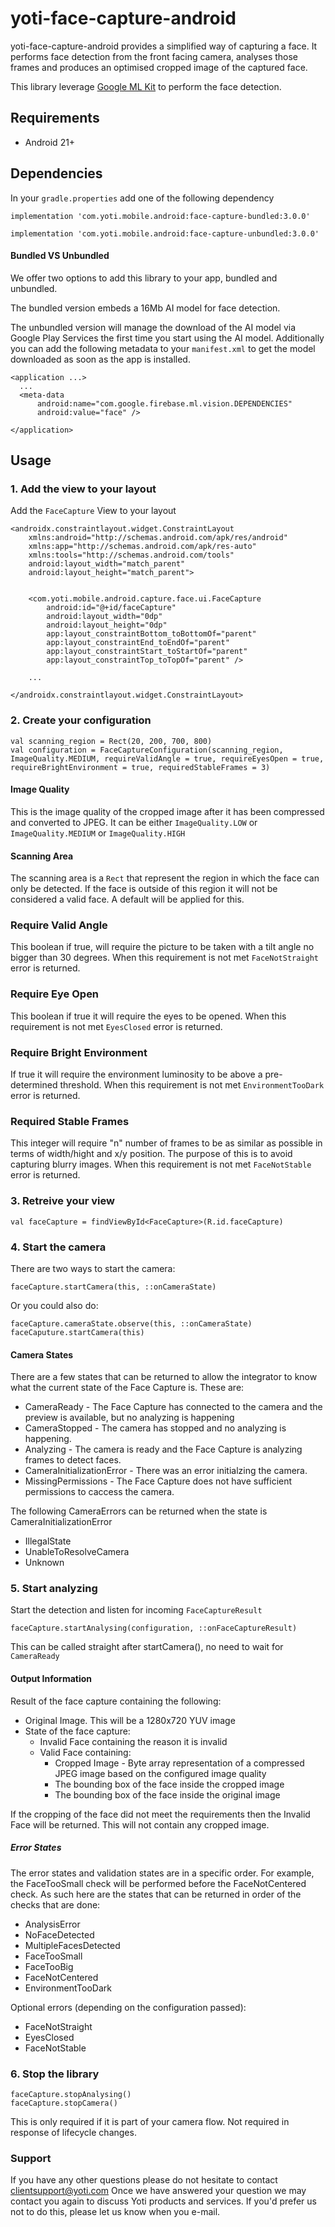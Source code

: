 # yoti-face-capture-android

yoti-face-capture-android provides a simplified way of capturing a face. It performs face detection from the front facing camera, analyses those frames and produces an optimised cropped image of the captured face.

This library leverage [Google ML Kit](https://firebase.google.com/docs/ml-kit/detect-faces) to perform the face detection.

## Requirements
- Android 21+

##  Dependencies

In your `gradle.properties` add one of the following dependency
```
implementation 'com.yoti.mobile.android:face-capture-bundled:3.0.0'
```

```
implementation 'com.yoti.mobile.android:face-capture-unbundled:3.0.0'
```

#### Bundled VS Unbundled

We offer two options to add this library to your app, bundled and unbundled.

The bundled version embeds a 16Mb AI model for face detection.

The unbundled version will manage the download of the AI model via Google Play Services the first time you start using the AI model. Additionally you can add the following metadata to your `manifest.xml` to get the model downloaded as soon as the app is installed.
```
<application ...>
  ...
  <meta-data
      android:name="com.google.firebase.ml.vision.DEPENDENCIES"
      android:value="face" />

</application>

```

## Usage

### 1. Add the view to your layout
Add the `FaceCapture` View to your layout

```
<androidx.constraintlayout.widget.ConstraintLayout
    xmlns:android="http://schemas.android.com/apk/res/android"
    xmlns:app="http://schemas.android.com/apk/res-auto"
    xmlns:tools="http://schemas.android.com/tools"
    android:layout_width="match_parent"
    android:layout_height="match_parent">


    <com.yoti.mobile.android.capture.face.ui.FaceCapture
        android:id="@+id/faceCapture"
        android:layout_width="0dp"
        android:layout_height="0dp"
        app:layout_constraintBottom_toBottomOf="parent"
        app:layout_constraintEnd_toEndOf="parent"
        app:layout_constraintStart_toStartOf="parent"
        app:layout_constraintTop_toTopOf="parent" />

    ...

</androidx.constraintlayout.widget.ConstraintLayout>        
```

### 2. Create your configuration

```
val scanning_region = Rect(20, 200, 700, 800)
val configuration = FaceCaptureConfiguration(scanning_region, ImageQuality.MEDIUM, requireValidAngle = true, requireEyesOpen = true, requireBrightEnvironment = true, requiredStableFrames = 3)

```

#### Image Quality
This is the image quality of the cropped image after it has been compressed and converted to JPEG. It can be either `ImageQuality.LOW` or `ImageQuality.MEDIUM` or `ImageQuality.HIGH`

#### Scanning Area
The scanning area is a `Rect` that represent the region in which the face can only be detected. If the face is outside of this region it will not be considered a valid face. A default will be applied for this.

### Require Valid Angle
This boolean if true, will require the picture to be taken with a tilt angle no bigger than 30 degrees.
When this requirement is not met `FaceNotStraight` error is returned.

### Require Eye Open
This boolean if true it will require the eyes to be opened.
When this requirement is not met `EyesClosed` error is returned.

### Require Bright Environment
If true it will require the environment luminosity to be above a pre-determined threshold.
When this requirement is not met `EnvironmentTooDark` error is returned.

### Required Stable Frames
This integer will require "n" number of frames to be as similar as possible in terms of width/hight and x/y position.
The purpose of this is to avoid capturing blurry images.
When this requirement is not met `FaceNotStable` error is returned.

### 3. Retreive your view
```
val faceCapture = findViewById<FaceCapture>(R.id.faceCapture)
```


### 4. Start the camera
There are two ways to start the camera:

```
faceCapture.startCamera(this, ::onCameraState)
```

Or you could also do:
```
faceCapture.cameraState.observe(this, ::onCameraState)
faceCaputure.startCamera(this)
```


#### Camera States

There are a few states that can be returned to allow the integrator to know what the current state of the Face Capture is. These are:
- CameraReady - The Face Capture has connected to the camera and the preview is available, but no analyzing is happening
- CameraStopped - The camera has stopped and no analyzing is happening.
- Analyzing - The camera is ready and the Face Capture is analyzing frames to detect faces.
- CameraInitializationError - There was an error initialzing the camera.
- MissingPermissions - The Face Capture does not have sufficient permissions to caccess the camera.

The following CameraErrors can be returned when the state is CameraInitializationError
- IllegalState
- UnableToResolveCamera
- Unknown


### 5. Start analyzing

Start the detection and listen for incoming `FaceCaptureResult`
```
faceCapture.startAnalysing(configuration, ::onFaceCaptureResult)
```
This can be called straight after startCamera(), no need to wait for `CameraReady`

#### Output Information

Result of the face capture containing the following:
  - Original Image. This will be a 1280x720 YUV image
  - State of the face capture:
    - Invalid Face containing the reason it is invalid
    - Valid Face containing:
      - Cropped Image - Byte array representation of a compressed JPEG image based on the configured image quality
      - The bounding box of the face inside the cropped image
      - The bounding box of the face inside the original image

If the cropping of the face did not meet the requirements then the Invalid Face will be returned. This will not contain any cropped image.

##### Error States

The error states and validation states are in a specific order. For example, the FaceTooSmall check will be performed before the FaceNotCentered check. As such here are the states that can be returned in order of the checks that are done:
- AnalysisError
- NoFaceDetected
- MultipleFacesDetected
- FaceTooSmall
- FaceTooBig
- FaceNotCentered
- EnvironmentTooDark

Optional errors (depending on the configuration passed):
- FaceNotStraight
- EyesClosed
- FaceNotStable

### 6. Stop the library
```
faceCapture.stopAnalysing()
faceCapture.stopCamera()
```
This is only required if it is part of your camera flow. Not required in response of lifecycle changes.

### Support
If you have any other questions please do not hesitate to contact [clientsupport@yoti.com](clientsupport@yoti.com)
Once we have answered your question we may contact you again to discuss Yoti products and services. If you'd prefer us not to do this, please let us know when you e-mail.

